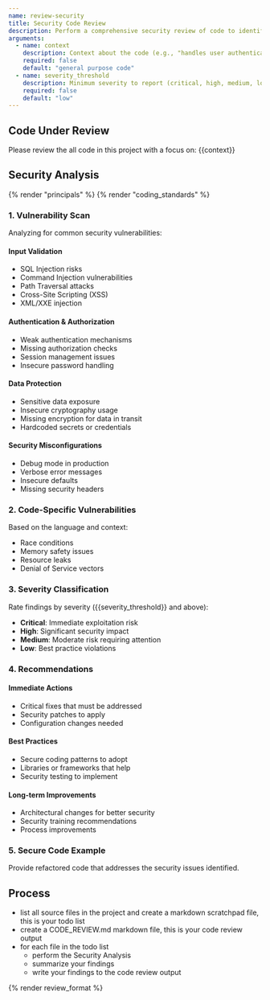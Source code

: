 ```yaml
---
name: review-security
title: Security Code Review
description: Perform a comprehensive security review of code to identify vulnerabilities
arguments:
  - name: context
    description: Context about the code (e.g., "handles user authentication")
    required: false
    default: "general purpose code"
  - name: severity_threshold
    description: Minimum severity to report (critical, high, medium, low)
    required: false
    default: "low"
---
```


## Code Under Review

Please review the all code in this project with a focus on: {{context}}

## Security Analysis

{% render "principals" %}
{% render "coding_standards" %}

### 1. Vulnerability Scan

Analyzing for common security vulnerabilities:

#### Input Validation

- SQL Injection risks
- Command Injection vulnerabilities
- Path Traversal attacks
- Cross-Site Scripting (XSS)
- XML/XXE injection

#### Authentication & Authorization

- Weak authentication mechanisms
- Missing authorization checks
- Session management issues
- Insecure password handling

#### Data Protection

- Sensitive data exposure
- Insecure cryptography usage
- Missing encryption for data in transit
- Hardcoded secrets or credentials

#### Security Misconfigurations

- Debug mode in production
- Verbose error messages
- Insecure defaults
- Missing security headers

### 2. Code-Specific Vulnerabilities

Based on the language and context:

- Race conditions
- Memory safety issues
- Resource leaks
- Denial of Service vectors

### 3. Severity Classification

Rate findings by severity ({{severity_threshold}} and above):

- **Critical**: Immediate exploitation risk
- **High**: Significant security impact
- **Medium**: Moderate risk requiring attention
- **Low**: Best practice violations

### 4. Recommendations

#### Immediate Actions

- Critical fixes that must be addressed
- Security patches to apply
- Configuration changes needed

#### Best Practices

- Secure coding patterns to adopt
- Libraries or frameworks that help
- Security testing to implement

#### Long-term Improvements

- Architectural changes for better security
- Security training recommendations
- Process improvements

### 5. Secure Code Example

Provide refactored code that addresses the security issues identified.

## Process

- list all source files in the project and create a markdown scratchpad file, this is your todo list
- create a CODE_REVIEW.md markdown file, this is your code review output
- for each file in the todo list
  - perform the Security Analysis
  - summarize your findings
  - write your findings to the code review output

{% render review_format %}
